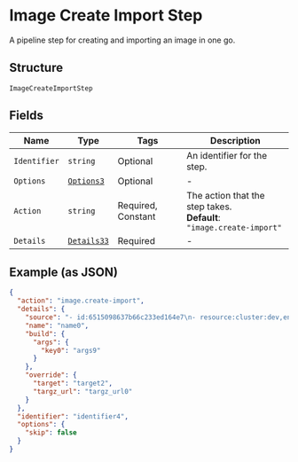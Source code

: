 
# Image Create Import Step

A pipeline step for creating and importing an image in one go.

## Structure

`ImageCreateImportStep`

## Fields

| Name | Type | Tags | Description |
|  --- | --- | --- | --- |
| `Identifier` | `string` | Optional | An identifier for the step. |
| `Options` | [`Options3`](../../doc/models/options-3.md) | Optional | - |
| `Action` | `string` | Required, Constant | The action that the step takes.<br>**Default**: `"image.create-import"` |
| `Details` | [`Details33`](../../doc/models/details-33.md) | Required | - |

## Example (as JSON)

```json
{
  "action": "image.create-import",
  "details": {
    "source": "- id:6515098637b66c233ed164e7\n- resource:cluster:dev,env:demo,container:api\n- from:/image-create\n",
    "name": "name0",
    "build": {
      "args": {
        "key0": "args9"
      }
    },
    "override": {
      "target": "target2",
      "targz_url": "targz_url0"
    }
  },
  "identifier": "identifier4",
  "options": {
    "skip": false
  }
}
```

